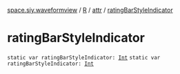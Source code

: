 [space.siy.waveformview](../../index.md) / [R](../index.md) / [attr](index.md) / [ratingBarStyleIndicator](./rating-bar-style-indicator.md)

# ratingBarStyleIndicator

`static var ratingBarStyleIndicator: `[`Int`](https://kotlinlang.org/api/latest/jvm/stdlib/kotlin/-int/index.html)
`static var ratingBarStyleIndicator: `[`Int`](https://kotlinlang.org/api/latest/jvm/stdlib/kotlin/-int/index.html)
